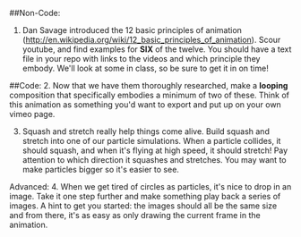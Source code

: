 ##Non-Code:
1. Dan Savage introduced the 12 basic principles of animation (http://en.wikipedia.org/wiki/12_basic_principles_of_animation). Scour youtube, and find examples for **SIX** of the twelve.  You should have a text file in your repo with links to the videos and which principle they embody.  We'll look at some in class, so be sure to get it in on time!

##Code:
2. Now that we have them thoroughly researched, make a **looping** composition that specifically embodies a minimum of two of these.  Think of this animation as something you'd want to export and put up on your own vimeo page.

3. Squash and stretch really help things come alive.  Build squash and stretch into one of our particle simulations.  When a particle collides, it should squash, and when it's flying at high speed, it should stretch!  Pay attention to which direction it squashes and stretches.  You may want to make particles bigger so it's easier to see.

Advanced:
4. When we get tired of circles as particles, it's nice to drop in an image.  Take it one step further and make something play back a series of images.  A hint to get you started: the images should all be the same size and from there, it's as easy as only drawing the current frame in the animation.